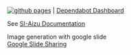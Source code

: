 [![github pages](https://github.com/SI-Aizu/documentation/workflows/github%20pages/badge.svg?branch=master&event=push)](https://si-aizu.github.io/documentation/) |
[Dependabot Dashboard](https://github.com/SI-Aizu/documentation/network/updates)

See [SI-Aizu Documentation](https://si-aizu.github.io/documentation/)

Image generation with google slide   
[Google Slide Sharing](https://docs.google.com/presentation/d/1yPFK8ikyh7SzElhTr0W58Snm97oHoP1E3MJpSus2B7w/edit?usp=sharing)

